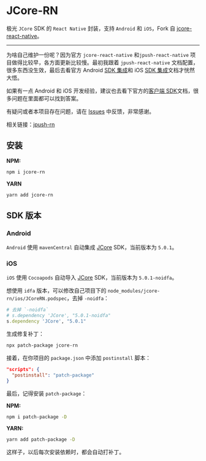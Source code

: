 # JCore-RN

极光 `JCore` SDK 的 `React Native` 封装，支持 `Android` 和 `iOS`，Fork 自 [jcore-react-native](https://github.com/jpush/jcore-react-native)。

----

为啥自己维护一份呢？因为官方 `jcore-react-native` 和`jpush-react-native` 项目做得比较早，各方面更新比较慢。最初我跟着 `jpush-react-native` 文档配置，很多东西没生效，最后去看官方 Android [SDK 集成](https://docs.jiguang.cn/jpush/client/Android/android_guide)和 iOS [SDK 集成](https://docs.jiguang.cn/jpush/client/iOS/ios_guide_new)文档才恍然大悟。

如果有一点 Android 和 iOS 开发经验，建议也去看下官方的[客户端 SDK](https://docs.jiguang.cn/jpush/client/)文档，很多问题在里面都可以找到答案。

有疑问或者本项目存在问题，请在 [Issues](https://github.com/atypiape/jcore-rn/issues) 中反馈，非常感谢。

相关链接：[jpush-rn](https://www.npmjs.com/package/jpush-rn)

## 安装

**NPM:**

```bash
npm i jcore-rn
```

**YARN**

```bash
yarn add jcore-rn
```

## SDK 版本

### Android

`Android` 使用 `mavenCentral` 自动集成 [JCore](https://mvnrepository.com/artifact/cn.jiguang.sdk/jcore) SDK，当前版本为 `5.0.1`。

### iOS

`iOS` 使用 `Cocoapods` 自动导入 [JCore](https://cocoapods.org/pods/JCore) SDK，当前版本为 `5.0.1-noidfa`。

想使用 `idfa` 版本，可以修改自己项目下的 `node_modules/jcore-rn/ios/JCoreRN.podspec`，去掉 `-noidfa`：

```ruby
# 去掉 `-noidfa`
# s.dependency 'JCore', "5.0.1-noidfa"
s.dependency 'JCore', "5.0.1"
```
生成修复补丁：

```bash
npx patch-package jcore-rn
```

接着，在你项目的 `package.json` 中添加 `postinstall` 脚本：

```json
"scripts": {
  "postinstall": "patch-package"
}
```

最后，记得安装 `patch-package`：

**NPM:**

```bash
npm i patch-package -D
```

**YARN:**

```bash
yarn add patch-package -D
```

这样子，以后每次安装依赖时，都会自动打补丁。


